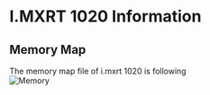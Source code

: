 # I.MXRT 1020 Information

## Memory Map

The memory map file of i.mxrt 1020 is following   
![Memory](memapmorry.png)   

